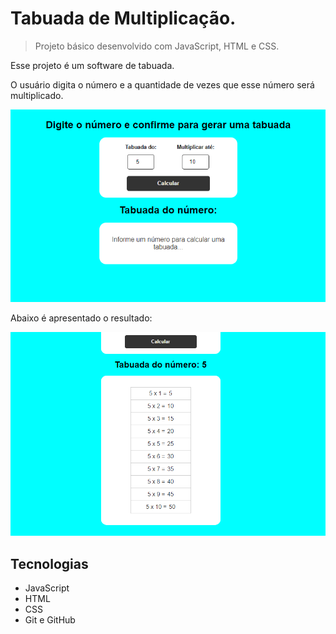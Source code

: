 # Tabuada de Multiplicação.

> Projeto básico desenvolvido com JavaScript, HTML e CSS.

Esse projeto é um software de tabuada.

O usuário digita o número e a quantidade de vezes que esse número será multiplicado.

![Tabuada](./.github/tabu01.PNG)

Abaixo é apresentado o resultado:

![Tabuada](./.github/tabu02.PNG)

## Tecnologias
- JavaScript
- HTML
- CSS
- Git e GitHub
